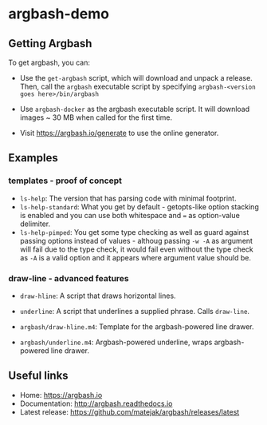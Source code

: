 # argbash-demo

## Getting Argbash

To get argbash, you can:

* Use the `get-argbash` script, which will download and unpack a release.
  Then, call the `argbash` executable script by specifying `argbash-<version goes here>/bin/argbash`

* Use `argbash-docker` as the argbash executable script. It will download images ~ 30 MB when called for the first time.

* Visit https://argbash.io/generate to use the online generator.

## Examples

### templates - proof of concept

* `ls-help`: The version that has parsing code with minimal footprint.
* `ls-help-standard`: What you get by default - getopts-like option stacking is enabled and you can use both whitespace and `=` as option-value delimiter.
* `ls-help-pimped`: You get some type checking as well as guard against passing options instead of values - althoug passing `-w -A` as argument will fail due to the type check, it would fail even without the type check as `-A` is a valid option and it appears where argument value should be.

### draw-line - advanced features

* `draw-hline`: A script that draws horizontal lines.
* `underline`: A script that underlines a supplied phrase. Calls `draw-line`.

* `argbash/draw-hline.m4`: Template for the argbash-powered line drawer.
* `argbash/underline.m4`: Argbash-powered underline, wraps argbash-powered line drawer.

## Useful links

* Home: https://argbash.io
* Documentation: http://argbash.readthedocs.io
* Latest release: https://github.com/matejak/argbash/releases/latest
